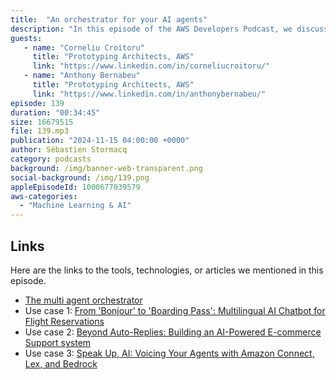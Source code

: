 ```yaml
---
title:  "An orchestrator for your AI agents"
description: "In this episode of the AWS Developers Podcast, we discuss the Multi-Agent Orchestrator, an open-source framework designed to facilitate the orchestration of multiple AI agents. The conversation covers the challenges of building generative AI solutions, the need for specialized agents, and how the orchestrator functions as a smart router for directing user queries to the appropriate agents. They explore real-world use cases, including an e-commerce support system, and discuss the integration of new agents into the framework. The episode also compares the orchestrator with Amazon Bedrock's Converse API, highlighting the unique capabilities of the orchestrator in managing multiple agents."
guests:
   - name: "Corneliu Croitoru"
     title: "Prototyping Architects, AWS"
     link: "https://www.linkedin.com/in/corneliucroitoru/"
   - name: "Anthony Bernabeu"
     title: "Prototyping Architects, AWS"
     link: "https://www.linkedin.com/in/anthonybernabeu/"
episode: 139
duration: "00:34:45" 
size: 16679515
file: 139.mp3	
publication: "2024-11-15 04:00:00 +0000"
author: Sébastien Stormacq
category: podcasts
background: /img/banner-web-transparent.png
social-background: /img/139.png
appleEpisodeId: 1000677039579
aws-categories:
  - "Machine Learning & AI"
---
```


## Links

Here are the links to the tools, technologies, or articles we mentioned in this episode.

- [The multi agent orchestrator](https://github.com/awslabs/multi-agent-orchestrator)
- Use case 1: [From 'Bonjour' to 'Boarding Pass': Multilingual AI Chatbot for Flight Reservations](https://community.aws/content/2lCi8jEKydhDm8eE8QFIQ5K23pF/from-bonjour-to-boarding-pass-multilingual-ai-chatbot-for-flight-reservations)
- Use case 2: [Beyond Auto-Replies: Building an AI-Powered E-commerce Support system](https://community.aws/content/2lq6cYYwTYGc7S3Zmz28xZoQNQj/beyond-auto-replies-building-an-ai-powered-e-commerce-support-system)
- Use case 3: [Speak Up, AI: Voicing Your Agents with Amazon Connect, Lex, and Bedrock](https://community.aws/content/2mt7CFG7xg4yw6GRHwH9akhg0oD/speak-up-ai-voicing-your-agents-with-amazon-connect-lex-and-bedrock)